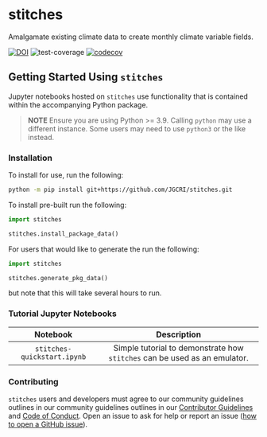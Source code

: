# stitches
Amalgamate existing climate data to create monthly climate variable fields.

[![DOI](https://zenodo.org/badge/317969428.svg)](https://zenodo.org/badge/latestdoi/317969428) ![test-coverage](https://github.com/JGCRI/stitches/workflows/build/badge.svg) [![codecov](https://codecov.io/gh/JGCRI/stitches/branch/main/graph/badge.svg)](https://codecov.io/gh/JGCRI/stitches)

## Getting Started Using `stitches`
Jupyter notebooks hosted on `stitches` use functionality that is contained within the accompanying Python package.

> **NOTE**
> Ensure you are using Python >= 3.9. Calling `python` may use a different instance.  Some users may need to use `python3` or the like instead.


### Installation
To install for use, run the following:
```bash
python -m pip install git+https://github.com/JGCRI/stitches.git
```

To install pre-built run the following:
```python
import stitches

stitches.install_package_data()
```

For users that would like to generate the run the following:

```python
import stitches

stitches.generate_pkg_data()
```
but note that this will take several hours to run.

### Tutorial Jupyter Notebooks
|          Notebook           |                                Description                                |
|:---------------------------:|:-------------------------------------------------------------------------:|
| `stitches-quickstart.ipynb` | Simple tutorial to demonstrate how `stitches` can be used as an emulator. |

### Contributing
`stitches`  users and developers must agree to our community guidelines outlines in our community guidelines outlines in our
[Contributor Guidelines](CONTRIBUTING.md) and [Code of Conduct](CODE_OF_CONDUCT.md).
Open an issue to ask for help or report an issue ([how to open a GitHub issue](https://docs.github.com/en/enterprise-server@3.1/issues/tracking-your-work-with-issues/creating-an-issue)).
